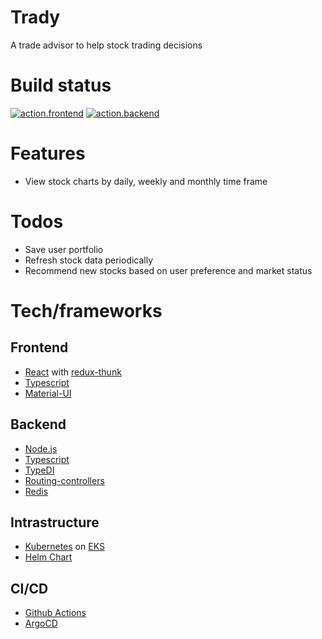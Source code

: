 # Trady

A trade advisor to help stock trading decisions

# Build status

[![action.frontend](https://github.com/Innfi/trady/actions/workflows/action.frontend.yaml/badge.svg)](https://github.com/Innfi/trady/actions/workflows/action.frontend.yaml)
[![action.backend](https://github.com/Innfi/trady/actions/workflows/action.backend.yaml/badge.svg)](https://github.com/Innfi/trady/actions/workflows/action.backend.yaml)

# Features

- View stock charts by daily, weekly and monthly time frame

# Todos

- Save user portfolio 
- Refresh stock data periodically
- Recommend new stocks based on user preference and market status

# Tech/frameworks

## Frontend

- [React](https://reactjs.org/) with [redux-thunk](https://github.com/reduxjs/redux-thunk)
- [Typescript](https://www.typescriptlang.org/)
- [Material-UI](https://mui.com/)

## Backend

- [Node.js](https://nodejs.org/ko/)
- [Typescript](https://www.typescriptlang.org/)
- [TypeDI](https://github.com/typestack/typedi)
- [Routing-controllers](https://github.com/typestack/routing-controllers)
- [Redis](https://redis.io/)

## Intrastructure

- [Kubernetes](https://kubernetes.io/ko/) on [EKS](https://aws.amazon.com/ko/eks/)
- [Helm Chart](https://helm.sh/)

## CI/CD

- [Github Actions](https://github.com/features/actions)
- [ArgoCD](https://argo-cd.readthedocs.io/)
